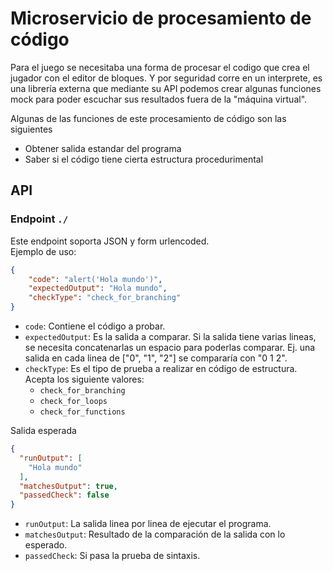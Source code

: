 # Microservicio de procesamiento de código

Para el juego se necesitaba una forma de procesar el codigo que crea el jugador con el editor de bloques. Y por seguridad corre en un interprete, es una librería externa que mediante su API podemos crear algunas funciones mock para poder escuchar sus resultados fuera de la "máquina virtual".

Algunas de las funciones de este procesamiento de código son las siguientes
* Obtener salida estandar del programa
* Saber si el código tiene cierta estructura procedurimental

## API
### Endpoint `./`

Este endpoint soporta JSON y form urlencoded.  
Ejemplo de uso:

```json
{
    "code": "alert('Hola mundo')",
    "expectedOutput": "Hola mundo",
    "checkType": "check_for_branching"
}
```

* `code`: Contiene el código a probar.   
* `expectedOutput`: Es la salida a comparar. Si la salida tiene varias lineas, se necesita concatenarlas un espacio para poderlas comparar. Ej. una salida en cada linea de \["0", "1", "2"\] se compararía con "0 1 2".  
* `checkType`: Es el tipo de prueba a realizar en código de estructura. Acepta los siguiente valores: 
    * `check_for_branching`
    * `check_for_loops`
    * `check_for_functions`

Salida esperada

```json
{
  "runOutput": [
    "Hola mundo"
  ],
  "matchesOutput": true,
  "passedCheck": false
}
```
* `runOutput`: La salida linea por linea de ejecutar el programa.
* `matchesOutput`: Resultado de la comparación de la salida con lo esperado.
* `passedCheck`: Si pasa la prueba de sintaxis.